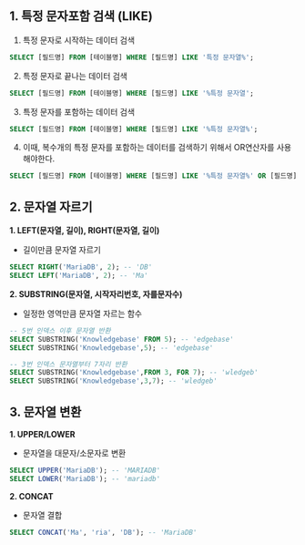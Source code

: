 ## 1. 특정 문자포함 검색 (LIKE)

1. 특정 문자로 시작하는 데이터 검색
```sql
SELECT [필드명] FROM [테이블명] WHERE [필드명] LIKE '특정 문자열%';
```
2. 특정 문자로 끝나는 데이터 검색
```sql
SELECT [필드명] FROM [테이블명] WHERE [필드명] LIKE '%특정 문자열';
```
3. 특정 문자를 포함하는  데이터  검색
```sql
SELECT [필드명] FROM [테이블명] WHERE [필드명] LIKE '%특정 문자열%';
```
4. 이때, 복수개의 특정 문자를 포함하는 데이터를 검색하기 위해서 OR연산자를 사용해야한다.
```sql
SELECT [필드명] FROM [테이블명] WHERE [필드명] LIKE '%특정 문자열%' OR [필드명] LIKE '%특정 문자열2%';
```

## 2. 문자열 자르기
**1. LEFT(문자열, 길이), RIGHT(문자열, 길이)**
* 길이만큼 문자열 자르기
```sql
SELECT RIGHT('MariaDB', 2); -- 'DB'
SELECT LEFT('MariaDB', 2); -- 'Ma'
```
**2. SUBSTRING(문자열, 시작자리번호, 자를문자수)**
* 일정한 영역만큼 문자열 자르는 함수
```sql
-- 5번 인덱스 이후 문자열 반환
SELECT SUBSTRING('Knowledgebase' FROM 5); -- 'edgebase'
SELECT SUBSTRING('Knowledgebase',5); -- 'edgebase'
```
```sql
-- 3번 인덱스 문자열부터 7자리 반환
SELECT SUBSTRING('Knowledgebase',FROM 3, FOR 7); -- 'wledgeb'
SELECT SUBSTRING('Knowledgebase',3,7); -- 'wledgeb'
```

## 3. 문자열 변환
**1. UPPER/LOWER**
* 문자열을 대문자/소문자로 변환
```sql
SELECT UPPER('MariaDB'); -- 'MARIADB'
SELECT LOWER('MariaDB'); -- 'mariadb'
```
**2. CONCAT**
* 문자열 결합
```sql
SELECT CONCAT('Ma', 'ria', 'DB'); -- 'MariaDB'
```
